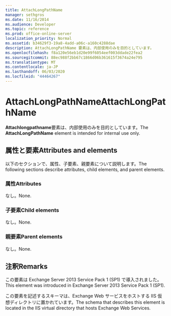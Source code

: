 ```yaml
---
title: AttachLongPathName
manager: sethgros
ms.date: 11/16/2014
ms.audience: Developer
ms.topic: reference
ms.prod: office-online-server
localization_priority: Normal
ms.assetid: b34629f3-19a8-4add-a06c-a160c4288dae
description: AttachLongPathName 要素は、内部使用のみを目的としています。
ms.openlocfilehash: f8a120e56eb1d20e99f6054eef003ddade22fea2
ms.sourcegitcommit: 88ec988f2bb67c1866d06b361615f3674a24e795
ms.translationtype: MT
ms.contentlocale: ja-JP
ms.lasthandoff: 06/03/2020
ms.locfileid: "44464267"
---
```

# <a name="attachlongpathname"></a><span data-ttu-id="c8434-103">AttachLongPathName</span><span class="sxs-lookup"><span data-stu-id="c8434-103">AttachLongPathName</span></span>

<span data-ttu-id="c8434-104">**Attachlongpathname**要素は、内部使用のみを目的としています。</span><span class="sxs-lookup"><span data-stu-id="c8434-104">The **AttachLongPathName** element is intended for internal use only.</span></span> 

## <a name="attributes-and-elements"></a><span data-ttu-id="c8434-105">属性と要素</span><span class="sxs-lookup"><span data-stu-id="c8434-105">Attributes and elements</span></span>

<span data-ttu-id="c8434-106">以下のセクションで、属性、子要素、親要素について説明します。</span><span class="sxs-lookup"><span data-stu-id="c8434-106">The following sections describe attributes, child elements, and parent elements.</span></span>
  
### <a name="attributes"></a><span data-ttu-id="c8434-107">属性</span><span class="sxs-lookup"><span data-stu-id="c8434-107">Attributes</span></span>

<span data-ttu-id="c8434-108">なし。</span><span class="sxs-lookup"><span data-stu-id="c8434-108">None.</span></span>
  
### <a name="child-elements"></a><span data-ttu-id="c8434-109">子要素</span><span class="sxs-lookup"><span data-stu-id="c8434-109">Child elements</span></span>

<span data-ttu-id="c8434-110">なし。</span><span class="sxs-lookup"><span data-stu-id="c8434-110">None.</span></span>
  
### <a name="parent-elements"></a><span data-ttu-id="c8434-111">親要素</span><span class="sxs-lookup"><span data-stu-id="c8434-111">Parent elements</span></span>

<span data-ttu-id="c8434-112">なし。</span><span class="sxs-lookup"><span data-stu-id="c8434-112">None.</span></span>
  
## <a name="remarks"></a><span data-ttu-id="c8434-113">注釈</span><span class="sxs-lookup"><span data-stu-id="c8434-113">Remarks</span></span>

<span data-ttu-id="c8434-114">この要素は Exchange Server 2013 Service Pack 1 (SP1) で導入されました。</span><span class="sxs-lookup"><span data-stu-id="c8434-114">This element was introduced in Exchange Server 2013 Service Pack 1 (SP1).</span></span>
  
<span data-ttu-id="c8434-115">この要素を記述するスキーマは、Exchange Web サービスをホストする IIS 仮想ディレクトリに置かれています。</span><span class="sxs-lookup"><span data-stu-id="c8434-115">The schema that describes this element is located in the IIS virtual directory that hosts Exchange Web Services.</span></span>
  

